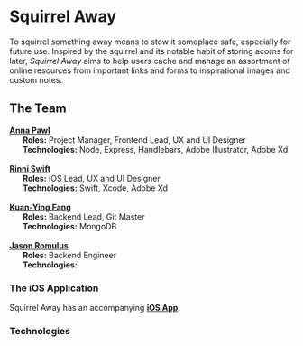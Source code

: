 # Squirrel Away 
To squirrel something away means to stow it someplace safe, especially for future use. Inspired by the squirrel and its notable habit of storing acorns for later, *Squirrel Away* aims to help users cache and manage an assortment of online resources from important links and forms to inspirational images and custom notes. 

## The Team
**[Anna Pawl](https://github.com/AnniePawl)** </br>
&nbsp;&nbsp;&nbsp;&nbsp;&nbsp;&nbsp;**Roles:** Project Manager, Frontend Lead, UX and UI Designer </br>
&nbsp;&nbsp;&nbsp;&nbsp;&nbsp;&nbsp;**Technologies:** Node, Express, Handlebars, Adobe Illustrator, Adobe Xd
</br> </br>
**[Rinni Swift](https://github.com/RinniSwift)** </br>
&nbsp;&nbsp;&nbsp;&nbsp;&nbsp;&nbsp;**Roles:** iOS Lead, UX and UI Designer</br>
&nbsp;&nbsp;&nbsp;&nbsp;&nbsp;&nbsp;**Technologies:** Swift, Xcode, Adobe Xd
</br> </br>
**[Kuan-Ying Fang](https://github.com/kfa408)** </br>
&nbsp;&nbsp;&nbsp;&nbsp;&nbsp;&nbsp;**Roles:** Backend Lead, Git Master</br>
&nbsp;&nbsp;&nbsp;&nbsp;&nbsp;&nbsp;**Technologies:** MongoDB
</br> </br>
**[Jason Romulus](https://github.com/jasonromulus)** </br>
&nbsp;&nbsp;&nbsp;&nbsp;&nbsp;&nbsp;**Roles:** Backend Engineer</br>
&nbsp;&nbsp;&nbsp;&nbsp;&nbsp;&nbsp;**Technologies:** 


### The iOS Application
Squirrel Away has an accompanying **[iOS App](https://github.com/RinniSwift/Squirrel)**


### Technologies

